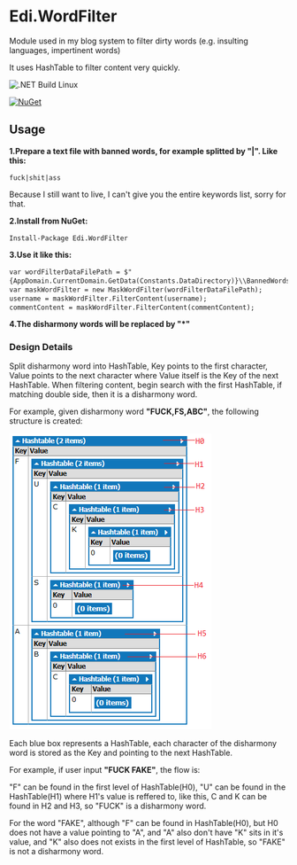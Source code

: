 # Edi.WordFilter

Module used in my blog system to filter dirty words (e.g. insulting languages, impertinent words)

It uses HashTable to filter content very quickly.

![.NET Build Linux](https://github.com/EdiWang/Edi.WordFilter/workflows/.NET%20Build%20Linux/badge.svg)

[![NuGet][main-nuget-badge]][main-nuget]

[main-nuget]: https://www.nuget.org/packages/Edi.WordFilter/
[main-nuget-badge]: https://img.shields.io/nuget/v/Edi.WordFilter.svg?style=flat-square&label=nuget

## Usage

**1.Prepare a text file with banned words, for example splitted by "|". Like this:**
```
fuck|shit|ass
```
Because I still want to live, I can't give you the entire keywords list, sorry for that.

**2.Install from NuGet:**
```
Install-Package Edi.WordFilter
```

**3.Use it like this:**
```
var wordFilterDataFilePath = $"{AppDomain.CurrentDomain.GetData(Constants.DataDirectory)}\\BannedWords.txt";
var maskWordFilter = new MaskWordFilter(wordFilterDataFilePath);
username = maskWordFilter.FilterContent(username);
commentContent = maskWordFilter.FilterContent(commentContent);
```

**4.The disharmony words will be replaced by "*"**

### Design Details

Split disharmony word into HashTable, Key points to the first character, Value points to the next character where Value itself is the Key of the next HashTable. When filtering content, begin search with the first HashTable, if matching double side, then it is a disharmony word.

For example, given disharmony word **"FUCK,FS,ABC"**, the following structure is created:

![image](https://raw.githubusercontent.com/EdiWang/Edi.WordFilter/master/img/doc-hashtable-structure.png)

Each blue box represents a HashTable, each character of the disharmony word is stored as the Key and pointing to the next HashTable.

For example, if user input **"FUCK FAKE"**, the flow is:

"F" can be found in the first level of HashTable(H0), "U" can be found in the HashTable(H1) where H1's value is reffered to, like this, C and K can be found in H2 and H3, so "FUCK" is a disharmony word.

For the word "FAKE", although "F" can be found in HashTable(H0), but H0 does not have a value pointing to "A", and "A" also don't have "K" sits in it's value, and "K" also does not exists in the first level of HashTable, so "FAKE" is not a disharmony word.
